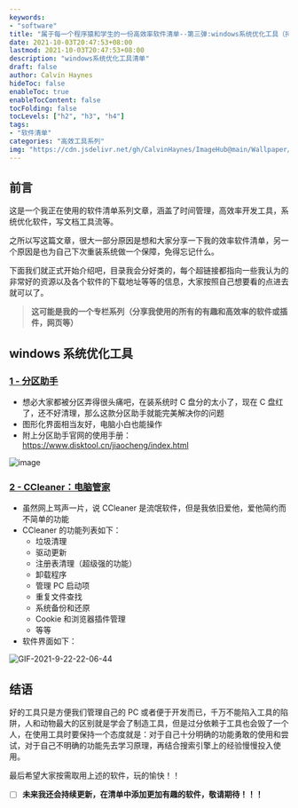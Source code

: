 ```yaml
---
keywords:
- "software"
title: "属于每一个程序猿和学生的一份高效率软件清单--第三弹:windows系统优化工具（持续更新）"
date: 2021-10-03T20:47:53+08:00
lastmod: 2021-10-03T20:47:53+08:00
description: "windows系统优化工具清单"
draft: false
author: Calvin Haynes
hideToc: false
enableToc: true
enableTocContent: false
tocFolding: false
tocLevels: ["h2", "h3", "h4"]
tags:
- "软件清单"
categories: "高效工具系列"
img: "https://cdn.jsdelivr.net/gh/CalvinHaynes/ImageHub@main/Wallpaper/wallpaper-1-type.jpg"
---
```


## 前言

这是一个我正在使用的软件清单系列文章，涵盖了时间管理，高效率开发工具，系统优化软件，写文档工具流等。

之所以写这篇文章，很大一部分原因是想和大家分享一下我的效率软件清单，另一个原因是也为自己下次重装系统做一个保障，免得忘记什么。

下面我们就正式开始介绍吧，目录我会分好类的，每个超链接都指向一些我认为的非常好的资源以及各个软件的下载地址等等的信息，大家按照自己想要看的点进去就可以了。

> **这可能是我的一个专栏系列（分享我使用的所有的有趣和高效率的软件或插件，网页等）**

## windows 系统优化工具

### [1 - 分区助手](https://www.disktool.cn/feature.html)

- 想必大家都被分区弄得很头痛吧，在装系统时 C 盘分的太小了，现在 C 盘红了，还不好清理，那么这款分区助手就能完美解决你的问题
- 图形化界面相当友好，电脑小白也能操作
- 附上分区助手官网的使用手册：https://www.disktool.cn/jiaocheng/index.html

![image](https://cdn.jsdelivr.net/gh/CalvinHaynes/ImageHub@main/BlogImage/image.30co17hqv740.png)

### [2 - CCleaner：电脑管家](https://www.ccleaner.com/)

- 虽然网上骂声一片，说 CCleaner 是流氓软件，但是我依旧爱他，爱他简约而不简单的功能
- CCleaner 的功能列表如下：
  - 垃圾清理
  - 驱动更新
  - 注册表清理（超级强的功能）
  - 卸载程序
  - 管理 PC 启动项
  - 重复文件查找
  - 系统备份和还原
  - Cookie 和浏览器插件管理
  - 等等
- 软件界面如下：

![GIF-2021-9-22-22-06-44](https://cdn.jsdelivr.net/gh/CalvinHaynes/ImageHub@main/BlogImage/GIF-2021-9-22-22-06-44.135fh22zoks0.gif)

## 结语

好的工具只是方便我们管理自己的 PC 或者便于开发而已，千万不能陷入工具的陷阱，人和动物最大的区别就是学会了制造工具，但是过分依赖于工具也会毁了一个人，在使用工具时要保持一个态度就是：对于自己十分明确的功能勇敢的使用和尝试，对于自己不明确的功能先去学习原理，再结合搜索引擎上的经验慢慢投入使用。

最后希望大家按需取用上述的软件，玩的愉快！！

- [ ] **未来我还会持续更新，在清单中添加更加有趣的软件，敬请期待！！！**
